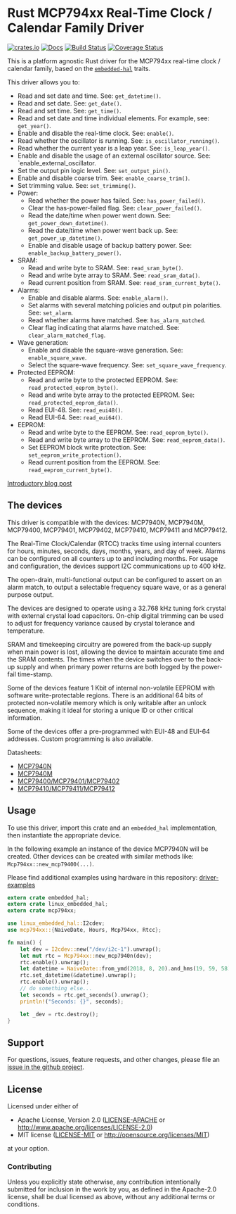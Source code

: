 # Rust MCP794xx Real-Time Clock / Calendar Family Driver

[![crates.io](https://img.shields.io/crates/v/mcp794xx.svg)](https://crates.io/crates/mcp794xx)
[![Docs](https://docs.rs/mcp794xx/badge.svg)](https://docs.rs/mcp794xx)
[![Build Status](https://github.com/eldruin/mcp794xx-rs/workflows/Build/badge.svg)](https://github.com/eldruin/mcp794xx-rs/actions?query=workflow%3ABuild)
[![Coverage Status](https://coveralls.io/repos/eldruin/mcp794xx-rs/badge.svg?branch=master)](https://coveralls.io/r/eldruin/mcp794xx-rs?branch=master)

This is a platform agnostic Rust driver for the MCP794xx real-time clock
/ calendar family, based on the [`embedded-hal`] traits.

[`embedded-hal`]: https://github.com/rust-embedded/embedded-hal

This driver allows you to:
  - Read and set date and time. See: `get_datetime()`.
  - Read and set date. See: `get_date()`.
  - Read and set time. See: `get_time()`.
  - Read and set date and time individual elements. For example, see: `get_year()`.
  - Enable and disable the real-time clock. See: `enable()`.
  - Read whether the oscillator is running. See: `is_oscillator_running()`.
  - Read whether the current year is a leap year. See: `is_leap_year()`.
  - Enable and disable the usage of an external oscillator source. See: `enable_external_oscillator.
  - Set the output pin logic level. See: `set_output_pin()`.
  - Enable and disable coarse trim. See: `enable_coarse_trim()`.
  - Set trimming value. See: `set_trimming()`.
  - Power:
      - Read whether the power has failed. See: `has_power_failed()`.
      - Clear the has-power-failed flag. See: `clear_power_failed()`.
      - Read the date/time when power went down. See: `get_power_down_datetime()`.
      - Read the date/time when power went back up. See: `get_power_up_datetime()`.
      - Enable and disable usage of backup battery power. See: `enable_backup_battery_power()`.
  - SRAM:
      - Read and write byte to SRAM. See: `read_sram_byte()`.
      - Read and write byte array to SRAM. See: `read_sram_data()`.
      - Read current position from SRAM. See: `read_sram_current_byte()`.
  - Alarms:
      - Enable and disable alarms. See: `enable_alarm()`.
      - Set alarms with several matching policies and output pin polarities. See: `set_alarm`.
      - Read whether alarms have matched. See: `has_alarm_matched`.
      - Clear flag indicating that alarms have matched. See: `clear_alarm_matched_flag`.
  - Wave generation:
      - Enable and disable the square-wave generation. See: `enable_square_wave`.
      - Select the square-wave frequency. See: `set_square_wave_frequency`.
  - Protected EEPROM:
      - Read and write byte to the protected EEPROM. See: `read_protected_eeprom_byte()`.
      - Read and write byte array to the protected EEPROM. See: `read_protected_eeprom_data()`.
      - Read EUI-48. See: `read_eui48()`.
      - Read EUI-64. See: `read_eui64()`.
  - EEPROM:
      - Read and write byte to the EEPROM. See: `read_eeprom_byte()`.
      - Read and write byte array to the EEPROM. See: `read_eeprom_data()`.
      - Set EEPROM block write protection. See: `set_eeprom_write_protection()`.
      - Read current position from the EEPROM. See: `read_eeprom_current_byte()`.

[Introductory blog post](https://blog.eldruin.com/mcp794xx-real-time-clock-rtc-driver-in-rust/)

## The devices

This driver is compatible with the devices: MCP7940N, MCP7940M, MCP79400, MCP79401, MCP79402, MCP79410, MCP79411 and MCP79412.

The Real-Time Clock/Calendar (RTCC) tracks time using internal counters for hours, minutes, seconds, days, months, years, and day of week. Alarms can be configured on all counters up to and including months. For usage and configuration, the devices support I2C communications up to 400 kHz.

The open-drain, multi-functional output can be configured to assert on an alarm match, to output a selectable frequency square wave, or as a general purpose output.

The devices are designed to operate using a 32.768 kHz tuning fork crystal with external crystal load capacitors. On-chip digital trimming can be used to adjust for frequency variance caused by crystal tolerance and temperature.

SRAM and timekeeping circuitry are powered from the back-up supply when main power is lost, allowing the device to maintain accurate time and the SRAM contents. The times when the device switches over to the back-up supply and when primary power returns are both logged by the power-fail time-stamp.

Some of the devices feature 1 Kbit of internal non-volatile EEPROM with software write-protectable regions. There is an additional 64 bits of protected non-volatile memory which is only writable after an unlock sequence, making it ideal for storing a unique ID or other critical information.

Some of the devices offer a pre-programmed with EUI-48 and EUI-64 addresses. Custom programming is also available.

Datasheets:
- [MCP7940N](http://ww1.microchip.com/downloads/en/DeviceDoc/20005010F.pdf)
- [MCP7940M](http://ww1.microchip.com/downloads/en/DeviceDoc/20002292B.pdf)
- [MCP79400/MCP79401/MCP79402](http://ww1.microchip.com/downloads/en/DeviceDoc/MCP79400-MCP79401-MCP79402-Data-Sheet-20005009G.pdf)
- [MCP79410/MCP79411/MCP79412](http://ww1.microchip.com/downloads/en/DeviceDoc/20002266H.pdf)

## Usage

To use this driver, import this crate and an `embedded_hal` implementation,
then instantiate the appropriate device.

In the following example an instance of the device MCP7940N will be created.
Other devices can be created with similar methods like:
`Mcp794xx::new_mcp79400(...)`.

Please find additional examples using hardware in this repository: [driver-examples]

[driver-examples]: https://github.com/eldruin/driver-examples

```rust
extern crate embedded_hal;
extern crate linux_embedded_hal;
extern crate mcp794xx;

use linux_embedded_hal::I2cdev;
use mcp794xx::{NaiveDate, Hours, Mcp794xx, Rtcc};

fn main() {
    let dev = I2cdev::new("/dev/i2c-1").unwrap();
    let mut rtc = Mcp794xx::new_mcp7940n(dev);
    rtc.enable().unwrap();
    let datetime = NaiveDate::from_ymd(2018, 8, 20).and_hms(19, 59, 58);
    rtc.set_datetime(&datetime).unwrap();
    rtc.enable().unwrap();
    // do something else...
    let seconds = rtc.get_seconds().unwrap();
    println!("Seconds: {}", seconds);

    let _dev = rtc.destroy();
}
```

## Support

For questions, issues, feature requests, and other changes, please file an
[issue in the github project](https://github.com/eldruin/mcp794xx-rs/issues).

## License

Licensed under either of

 * Apache License, Version 2.0 ([LICENSE-APACHE](LICENSE-APACHE) or
   http://www.apache.org/licenses/LICENSE-2.0)
 * MIT license ([LICENSE-MIT](LICENSE-MIT) or
   http://opensource.org/licenses/MIT)

at your option.

### Contributing

Unless you explicitly state otherwise, any contribution intentionally submitted
for inclusion in the work by you, as defined in the Apache-2.0 license, shall
be dual licensed as above, without any additional terms or conditions.

